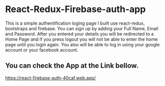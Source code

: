# React-Redux-Firebase-auth-app

This is a simple authentification loging page I built use react-redux, bootstraps and firebase. You can sign up by adding your Full Name, Email and Password. After you entered your details you will be redirected to a Home Page and if you press logout you will not be able to enter the home page until you login again. You also will be able to log in using your google account or your facebook account.

## You can check the App at the Link bellow.
https://react-firebase-auth-40caf.web.app/


